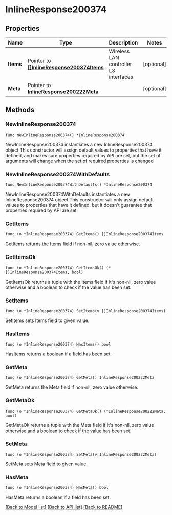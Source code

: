 # InlineResponse200374

## Properties

Name | Type | Description | Notes
------------ | ------------- | ------------- | -------------
**Items** | Pointer to [**[]InlineResponse200374Items**](InlineResponse200374Items.md) | Wireless LAN controller L3 interfaces | [optional] 
**Meta** | Pointer to [**InlineResponse200222Meta**](InlineResponse200222Meta.md) |  | [optional] 

## Methods

### NewInlineResponse200374

`func NewInlineResponse200374() *InlineResponse200374`

NewInlineResponse200374 instantiates a new InlineResponse200374 object
This constructor will assign default values to properties that have it defined,
and makes sure properties required by API are set, but the set of arguments
will change when the set of required properties is changed

### NewInlineResponse200374WithDefaults

`func NewInlineResponse200374WithDefaults() *InlineResponse200374`

NewInlineResponse200374WithDefaults instantiates a new InlineResponse200374 object
This constructor will only assign default values to properties that have it defined,
but it doesn't guarantee that properties required by API are set

### GetItems

`func (o *InlineResponse200374) GetItems() []InlineResponse200374Items`

GetItems returns the Items field if non-nil, zero value otherwise.

### GetItemsOk

`func (o *InlineResponse200374) GetItemsOk() (*[]InlineResponse200374Items, bool)`

GetItemsOk returns a tuple with the Items field if it's non-nil, zero value otherwise
and a boolean to check if the value has been set.

### SetItems

`func (o *InlineResponse200374) SetItems(v []InlineResponse200374Items)`

SetItems sets Items field to given value.

### HasItems

`func (o *InlineResponse200374) HasItems() bool`

HasItems returns a boolean if a field has been set.

### GetMeta

`func (o *InlineResponse200374) GetMeta() InlineResponse200222Meta`

GetMeta returns the Meta field if non-nil, zero value otherwise.

### GetMetaOk

`func (o *InlineResponse200374) GetMetaOk() (*InlineResponse200222Meta, bool)`

GetMetaOk returns a tuple with the Meta field if it's non-nil, zero value otherwise
and a boolean to check if the value has been set.

### SetMeta

`func (o *InlineResponse200374) SetMeta(v InlineResponse200222Meta)`

SetMeta sets Meta field to given value.

### HasMeta

`func (o *InlineResponse200374) HasMeta() bool`

HasMeta returns a boolean if a field has been set.


[[Back to Model list]](../README.md#documentation-for-models) [[Back to API list]](../README.md#documentation-for-api-endpoints) [[Back to README]](../README.md)


